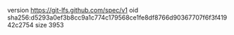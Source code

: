 version https://git-lfs.github.com/spec/v1
oid sha256:d5293a0ef3b8cc9a1c774c179568ce1fe8df8766d90367707f6f3f41942c2754
size 3953
